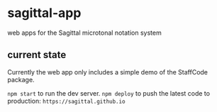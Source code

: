 # sagittal-app

web apps for the Sagittal microtonal notation system

## current state

Currently the web app only includes a simple demo of the StaffCode package.

`npm start` to run the dev server.
`npm deploy` to push the latest code to production: `https://sagittal.github.io`

